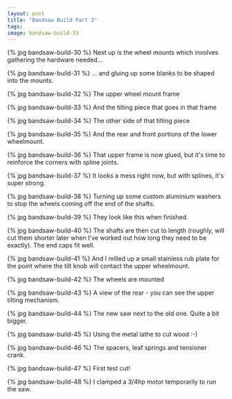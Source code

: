 ```yaml
---
layout: post
title: "Bandsaw Build Part 3"
tags:
image: bandsaw-build-33
---
```

{% jpg bandsaw-build-30 %} Next up is the wheel mounts which involves gathering the hardware needed...

{% jpg bandsaw-build-31 %} ... and gluing up some blanks to be shaped into the mounts.

{% jpg bandsaw-build-32 %} The upper wheel mount frame

{% jpg bandsaw-build-33 %} And the tilting piece that goes in that frame

{% jpg bandsaw-build-34 %} The other side of that tilting piece

{% jpg bandsaw-build-35 %} And the rear and front portions of the lower wheelmount.

{% jpg bandsaw-build-36 %} That upper frame is now glued, but it's time to reinforce the corners with spline joints.

{% jpg bandsaw-build-37 %} It looks a mess right now, but with splines, it's super strong.

{% jpg bandsaw-build-38 %} Turning up some custom aluminium washers to stop the wheels coming off the end of the shafts.

{% jpg bandsaw-build-39 %} They look like this when finished.

{% jpg bandsaw-build-40 %} The shafts are then cut to length (roughly, will cut them shorter later when I've worked out how long they need to be exactly). The end caps fit well.

{% jpg bandsaw-build-41 %} And I milled up a small stainless rub plate for the point where the tilt knob will contact the upper wheelmount.

{% jpg bandsaw-build-42 %} The wheels are mounted

{% jpg bandsaw-build-43 %} A view of the rear - you can see the upper tilting mechanism.

{% jpg bandsaw-build-44 %} The new saw next to the old one. Quite a bit bigger.

{% jpg bandsaw-build-45 %} Using the metal lathe to cut wood :-)

{% jpg bandsaw-build-46 %} The spacers, leaf springs and tensioner crank.

{% jpg bandsaw-build-47 %} First test cut!

{% jpg bandsaw-build-48 %} I clamped a 3/4hp motor temporarily to run the saw.

